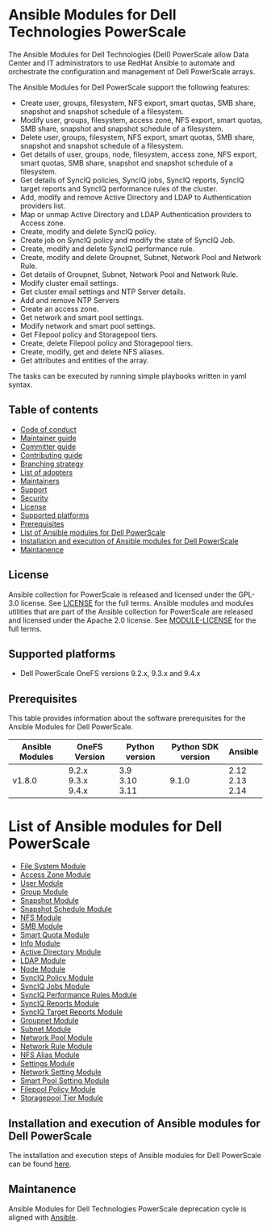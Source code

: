 # Ansible Modules for Dell Technologies PowerScale
The Ansible Modules for Dell Technologies (Dell) PowerScale allow Data Center and IT administrators to use RedHat Ansible to automate and orchestrate the configuration and management of Dell PowerScale arrays.

The Ansible Modules for Dell PowerScale support the following features:
- Create user, groups, filesystem, NFS export, smart quotas, SMB share, snapshot and snapshot schedule of a filesystem.
- Modify user, groups, filesystem, access zone, NFS export, smart quotas, SMB share, snapshot and snapshot schedule of a filesystem.
- Delete user, groups, filesystem, NFS export, smart quotas, SMB share, snapshot and snapshot schedule of a filesystem.
- Get details of user, groups, node, filesystem, access zone, NFS export, smart quotas, SMB share, snapshot and snapshot schedule of a filesystem.
- Get details of SyncIQ policies, SyncIQ jobs, SyncIQ reports, SyncIQ target reports and SyncIQ performance rules of the cluster.
- Add, modify and remove Active Directory and LDAP to Authentication providers list.
- Map or unmap Active Directory and LDAP Authentication providers to Access zone.
- Create, modify and delete SyncIQ policy.
- Create job on SyncIQ policy and modify the state of SyncIQ Job.
- Create, modify and delete SyncIQ performance rule.
- Create, modify and delete Groupnet, Subnet, Network Pool and Network Rule.
- Get details of Groupnet, Subnet, Network Pool and Network Rule.
- Modify cluster email settings.
- Get cluster email settings and NTP Server details.
- Add and remove NTP Servers
- Create an access zone.
- Get network and smart pool settings.
- Modify network and smart pool settings.
- Get Filepool policy and Storagepool tiers.
- Create, delete Filepool policy and Storagepool tiers.
- Create, modify, get and delete NFS aliases.
- Get attributes and entities of the array.

The tasks can be executed by running simple playbooks written in yaml syntax.

## Table of contents

* [Code of conduct](https://github.com/dell/ansible-powerscale/blob/1.8.0/docs/CODE_OF_CONDUCT.md)
* [Maintainer guide](https://github.com/dell/ansible-powerscale/blob/1.8.0/docs/MAINTAINER_GUIDE.md)
* [Committer guide](https://github.com/dell/ansible-powerscale/blob/1.8.0/docs/COMMITTER_GUIDE.md)
* [Contributing guide](https://github.com/dell/ansible-powerscale/blob/1.8.0/docs/CONTRIBUTING.md)
* [Branching strategy](https://github.com/dell/ansible-powerscale/blob/1.8.0/docs/BRANCHING.md)
* [List of adopters](https://github.com/dell/ansible-powerscale/blob/1.8.0/docs/ADOPTERS.md)
* [Maintainers](https://github.com/dell/ansible-powerscale/blob/1.8.0/docs/MAINTAINERS.md)
* [Support](https://github.com/dell/ansible-powerscale/blob/1.8.0/docs/SUPPORT.md)
* [Security](https://github.com/dell/ansible-powerscale/blob/1.8.0/docs/SECURITY.md)
* [License](#license)
* [Supported platforms](#supported-platforms)
* [Prerequisites](#prerequisites)
* [List of Ansible modules for Dell PowerScale](#list-of-ansible-modules-for-dell-powerscale)
* [Installation and execution of Ansible modules for Dell PowerScale](#installation-and-execution-of-ansible-modules-for-dell-powerscale)
* [Maintanence](#maintanence)

## License
Ansible collection for PowerScale is released and licensed under the GPL-3.0 license. See [LICENSE](https://github.com/dell/ansible-powerscale/blob/1.8.0/LICENSE) for the full terms. Ansible modules and modules utilities that are part of the Ansible collection for PowerScale are released and licensed under the Apache 2.0 license. See [MODULE-LICENSE](https://github.com/dell/ansible-powerscale/blob/1.8.0/MODULE-LICENSE) for the full terms.

## Supported platforms
  * Dell PowerScale OneFS versions 9.2.x, 9.3.x and 9.4.x

## Prerequisites
This table provides information about the software prerequisites for the Ansible Modules for Dell PowerScale.

| **Ansible Modules** | **OneFS Version** | **Python version** | **Python SDK version** | **Ansible**              |
|---------------------|-----------------------|--------------------|----------------------------|--------------------------|
| v1.8.0 | 9.2.x <br> 9.3.x <br> 9.4.x | 3.9 <br> 3.10 <br> 3.11 | 9.1.0 | 2.12 <br> 2.13 <br> 2.14 | 

# List of Ansible modules for Dell PowerScale
  * [File System Module](https://github.com/dell/ansible-powerscale/blob/1.8.0/docs/Product%20Guide.md#file-system-module)
  * [Access Zone Module](https://github.com/dell/ansible-powerscale/blob/1.8.0/docs/Product%20Guide.md#access-zone-module)
  * [User Module](https://github.com/dell/ansible-powerscale/blob/1.8.0/docs/Product%20Guide.md#user-module)
  * [Group Module](https://github.com/dell/ansible-powerscale/blob/1.8.0/docs/Product%20Guide.md#group-module)
  * [Snapshot Module](https://github.com/dell/ansible-powerscale/blob/1.8.0/docs/Product%20Guide.md#snapshot-module)
  * [Snapshot Schedule Module](https://github.com/dell/ansible-powerscale/blob/1.8.0/docs/Product%20Guide.md#snapshot-schedule-module)
  * [NFS Module](https://github.com/dell/ansible-powerscale/blob/1.8.0/docs/Product%20Guide.md#nfs-export-module)
  * [SMB Module](https://github.com/dell/ansible-powerscale/blob/1.8.0/docs/Product%20Guide.md#smb-module)
  * [Smart Quota Module](https://github.com/dell/ansible-powerscale/blob/1.8.0/docs/Product%20Guide.md#smart-quota-module)
  * [Info Module](https://github.com/dell/ansible-powerscale/blob/1.8.0/docs/Product%20Guide.md#info-module)
  * [Active Directory Module](https://github.com/dell/ansible-powerscale/blob/1.8.0/docs/Product%20Guide.md#active-directory-module)
  * [LDAP Module](https://github.com/dell/ansible-powerscale/blob/1.8.0/docs/Product%20Guide.md#ldap-module)
  * [Node Module](https://github.com/dell/ansible-powerscale/blob/1.8.0/docs/Product%20Guide.md#node-module)
  * [SyncIQ Policy Module](https://github.com/dell/ansible-powerscale/blob/1.8.0/docs/Product%20Guide.md#synciq-policy-module)
  * [SyncIQ Jobs Module](https://github.com/dell/ansible-powerscale/tree/1.8.0/docs/Product%20Guide.md#synciq-job-module)
  * [SyncIQ Performance Rules Module](https://github.com/dell/ansible-powerscale/tree/1.8.0/docs/Product%20Guide.md#synciq-performance-rules-module)
  * [SyncIQ Reports Module](https://github.com/dell/ansible-powerscale/tree/1.8.0/docs/Product%20Guide.md#synciq-reports-module)
  * [SyncIQ Target Reports Module](https://github.com/dell/ansible-powerscale/tree/1.8.0/docs/Product%20Guide.md#synciq-target-reorts-module)
  * [Groupnet Module](https://github.com/dell/ansible-powerscale/tree/1.8.0/docs/Product%20Guide.md#groupnet-module)
  * [Subnet Module](https://github.com/dell/ansible-powerscale/tree/1.8.0/docs/Product%20Guide.md#subnet-module)
  * [Network Pool Module](https://github.com/dell/ansible-powerscale/tree/1.8.0/docs/Product%20Guide.md#network-pool-module)
  * [Network Rule Module](https://github.com/dell/ansible-powerscale/tree/1.8.0/docs/Product%20Guide.md#network-rule-module)
  * [NFS Alias Module](https://github.com/dell/ansible-powerscale/tree/1.8.0/docs/Product%20Guide.md#nfs-alias-module)
  * [Settings Module](https://github.com/dell/ansible-powerscale/tree/1.8.0/docs/Product%20Guide.md#settings-module)
  * [Network Setting Module](https://github.com/dell/ansible-powerscale/blob/1.8.0/docs/Product%20Guide.md#network-settings-module)
  * [Smart Pool Setting Module](https://github.com/dell/ansible-powerscale/blob/1.8.0/docs/Product%20Guide.md#smart-pool-settings-module)
  * [Filepool Policy Module](https://github.com/dell/ansible-powerscale/blob/1.8.0/docs/Product%20Guide.md#file-pool-policy-module)
  * [Storagepool Tier Module](https://github.com/dell/ansible-powerscale/blob/1.8.0/docs/Product%20Guide.md#storage-pool-tier-module)



## Installation and execution of Ansible modules for Dell PowerScale
The installation and execution steps of Ansible modules for Dell PowerScale can be found [here](https://github.com/dell/ansible-powerscale/blob/1.8.0/docs/INSTALLATION.md).

## Maintanence
Ansible Modules for Dell Technologies PowerScale deprecation cycle is aligned with [Ansible](https://docs.ansible.com/ansible/latest/dev_guide/module_lifecycle.html).
